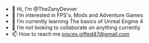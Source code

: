 - 👋 Hi, I’m @TheZanyDevver
- 👀 I’m interested in FPS's, Mods and Adventure Games
- 🌱 I’m currently learning The basics of Unreal Engine 4
- 💞️ I’m not looking to collaborate on anything currently
- 📫 How to reach me pisces.gifted47@gmail.com

<!---
TheZanyDevver/TheZanyDevver is a ✨ special ✨ repository because its `README.md` (this file) appears on your GitHub profile.
You can click the Preview link to take a look at your changes.
--->
